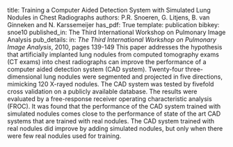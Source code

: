 title: Training a Computer Aided Detection System with Simulated Lung Nodules in Chest Radiographs
authors: P.R. Snoeren, G. Litjens, B. van Ginneken and N. Karssemeijer
has_pdf: True
template: publication
bibkey: snoe10
published_in: The Third International Workshop on Pulmonary Image Analysis
pub_details: in: <i>The Third International Workshop on Pulmonary Image Analysis</i>, 2010, pages 139-149
This paper addresses the hypothesis that artificially implanted lung nodules from computed tomography exams (CT exams) into chest radiographs can improve the performance of a computer aided detection system (CAD system). Twenty-four three-dimensional lung nodules were segmented and projected in five directions, mimicking 120 X-rayed nodules. The CAD system was tested by fivefold cross validation on a publicly available database. The results were evaluated by a free-response receiver operating characteristic analysis (FROC). It was found that the performance of the CAD system trained with simulated nodules comes close to the performance of state of the art CAD systems that are trained with real nodules. The CAD system trained with real nodules did improve by adding simulated nodules, but only when there were few real nodules used for training.

